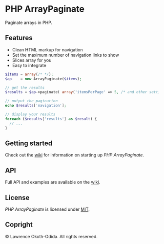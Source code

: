 # PHP ArrayPaginate
Paginate arrays in PHP.

## Features
* Clean HTML markup for navigation
* Set the maximum number of navigation links to show
* Slices array for you
* Easy to integrate

```php
$items = array(/* */);
$ap    = new ArrayPaginate($items);

// get the results
$results = $ap->paginate( array('itemsPerPage' => 5, /* and other settings ... */) );

// output the pagination
echo $results['navigation'];

// display your results
foreach ($results['results'] as $result) {
  // ...
}
```

## Getting started
Check out the [wiki](//github.com/lokothodida/php-arraypaginate/wiki) for information on starting up *PHP ArrayPaginate*.

## API
Full API and examples are available on the [wiki](//github.com/lokothodida/php-arraypaginate/wiki).

## License
*PHP ArrayPaginate* is licensed under [MIT](http://www.opensource.org/licenses/MIT).

## Copright
&copy; Lawrence Okoth-Odida. All rights reserved.
